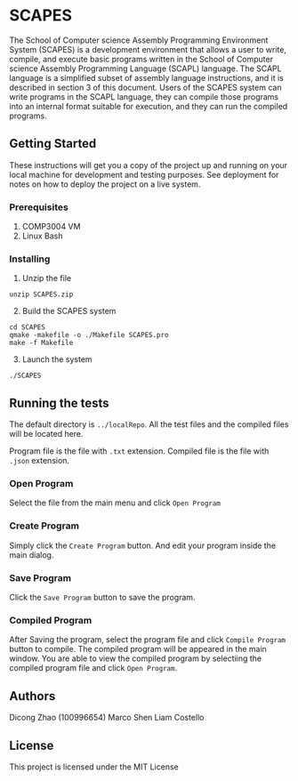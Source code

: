 # SCAPES

The School of Computer science Assembly Programming Environment System (SCAPES) is a development
environment that allows a user to write, compile, and execute basic programs written in the School of
Computer science Assembly Programming Language (SCAPL) language. The SCAPL language is a simplified
subset of assembly language instructions, and it is described in section 3 of this document. Users of the
SCAPES system can write programs in the SCAPL language, they can compile those programs into an internal
format suitable for execution, and they can run the compiled programs.


## Getting Started

These instructions will get you a copy of the project up and running on your local machine for development and testing purposes. See deployment for notes on how to deploy the project on a live system.

### Prerequisites

1. COMP3004 VM
2. Linux Bash


### Installing

1. Unzip the file
```shell
unzip SCAPES.zip
```
2. Build the SCAPES system
```shell
cd SCAPES
qmake -makefile -o ./Makefile SCAPES.pro
make -f Makefile
```

3. Launch the system
```shell
./SCAPES
```

## Running the tests

The default directory is `../localRepo`. All the test files and the compiled files will be located here.

Program file is the file with `.txt` extension.
Compiled file is the file with `.json` extension.

### Open Program
Select the file from the main menu and click `Open Program`

### Create Program
Simply click the `Create Program` button. And edit your program inside the main dialog. 

### Save Program
Click the `Save Program` button to save the program.


### Compiled Program
After Saving the program, select the program file and click `Compile Program` button to compile.
The compiled program will be appeared in the main window. You are able to view the compiled program by selectiing the compiled program file and click `Open Program`.



## Authors

Dicong Zhao (100996654)
Marco Shen
Liam Costello

## License

This project is licensed under the MIT License

